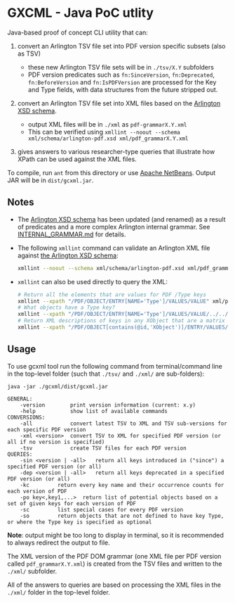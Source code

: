 # GXCML - Java PoC utlity

Java-based proof of concept CLI utility that can:

1. convert an Arlington TSV file set into PDF version specific subsets (also as TSV)
    - these new Arlington TSV file sets will be in `./tsv/X.Y` subfolders
    - PDF version predicates such as `fn:SinceVersion`, `fn:Deprecated`, `fn:BeforeVersion` and `fn:IsPDFVersion` are processed for the Key and Type fields, with data structures from the future stripped out.

1. convert an Arlington TSV file set into XML files based on the [Arlington XSD schema](/xml/schema/arlington-pdf.xsd).
    - output XML files will be in `./xml` as `pdf-grammarX.Y.xml`
    - This can be verified using `xmllint --noout --schema xml/schema/arlington-pdf.xsd xml/pdf_grammarX.Y.xml`

1. gives answers to various researcher-type queries that illustrate how XPath can be used against the XML files.

To compile, run `ant` from this directory or use [Apache NetBeans](https://netbeans.apache.org/). Output JAR will be in `dist/gcxml.jar`.

## Notes

- The [Arlington XSD schema](/xml/schema/arlington-pdf.xsd) has been updated (and renamed) as a result of predicates and a more complex Arlington internal grammar. See [INTERNAL_GRAMMAR.md](../INTERNAL_GRAMMAR.md) for details.

- The following `xmllint` command can validate an Arlington XML file against [the Arlington XSD schema](/xml/schema/arlington-pdf.xsd):
    ```bash
    xmllint --noout --schema xml/schema/arlington-pdf.xsd xml/pdf_grammarX.Y.xml
    ```

- `xmllint` can also be used directly to query the XML:
    ```bash
    # Return all the elements that are values for PDF /Type keys
    xmllint --xpath "/PDF/OBJECT/ENTRY[NAME='Type']/VALUES/VALUE" xml/pdf_grammarX.Y.xml
    # What objects have a Type key?
    xmllint --xpath "/PDF/OBJECT/ENTRY[NAME='Type']/VALUES/VALUE/../../../@id" xml/pdf_grammarX.Y.xml
    # Return XML descriptions of keys in any XObject that are a matrix or rectangle
    xmllint --xpath "/PDF/OBJECT[contains(@id,'XObject')]/ENTRY/VALUES/VALUE[@type='matrix' or @type='rectangle']/../parent::node()" xml/pdf_grammarX.Y.xml
    ```

## Usage

To use gcxml tool run the following command from terminal/command line in the top-level folder (such that `./tsv/` and `./xml/` are sub-folders):

```
java -jar ./gcxml/dist/gcxml.jar

GENERAL:
    -version        print version information (current: x.y)
    -help           show list of available commands
CONVERSIONS:
    -all            convert latest TSV to XML and TSV sub-versions for each specific PDF version
    -xml <version>  convert TSV to XML for specified PDF version (or all if no version is specified)
    -tsv            create TSV files for each PDF version
QUERIES:
    -sin <version | -all>   return all keys introduced in ("since") a specified PDF version (or all)
    -dep <version | -all>   return all keys deprecated in a specified PDF version (or all)
    -kc         return every key name and their occurrence counts for each version of PDF
    -po key<,key1,...>  return list of potential objects based on a set of given keys for each version of PDF
    -sc         list special cases for every PDF version
    -so         return objects that are not defined to have key Type, or where the Type key is specified as optional
```

**Note**: output might be too long to display in terminal, so it is recommended to always redirect the output to file.

The XML version of the PDF DOM grammar (one XML file per PDF version called `pdf_grammarX.Y.xml`) is created from the TSV files and written to the `./xml/` subfolder.

All of the answers to queries are based on processing the XML files in the `./xml/` folder in the top-level folder.
